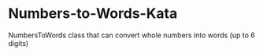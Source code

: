 # Numbers-to-Words-Kata
NumbersToWords class that can convert whole numbers into words (up to 6 digits)
